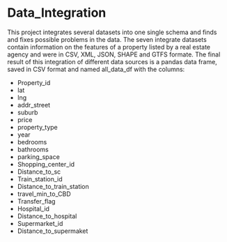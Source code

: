 # Data_Integration

This project integrates several datasets into one single schema and finds and fixes possible problems in the data. The seven integrate datasets contain information on the features of a property listed by a real estate agency and were in CSV, XML, JSON, SHAPE and GTFS formate. The final result of this integration of different data sources is a pandas data frame, saved in CSV format and named all_data_df with the columns:

- Property_id
- lat
- lng
- addr_street
- suburb
- price
- property_type
- year
- bedrooms
- bathrooms
- parking_space
- Shopping_center_id
- Distance_to_sc
- Train_station_id
- Distance_to_train_station
- travel_min_to_CBD
- Transfer_flag
- Hospital_id
- Distance_to_hospital
- Supermarket_id
- Distance_to_supermaket
